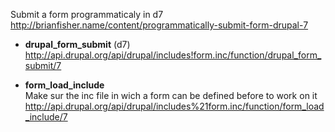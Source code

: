 Submit a form programmaticaly in d7   
http://brianfisher.name/content/programmatically-submit-form-drupal-7

* **drupal_form_submit** (d7)   
http://api.drupal.org/api/drupal/includes!form.inc/function/drupal_form_submit/7

* **form_load_include**   
Make sur the inc file in wich a form can be defined before to work on it    
http://api.drupal.org/api/drupal/includes%21form.inc/function/form_load_include/7